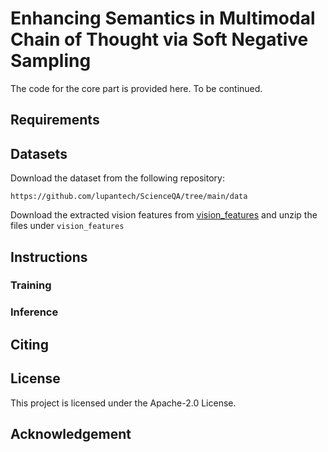 # Enhancing Semantics in Multimodal Chain of Thought via Soft Negative Sampling

The code for the core part is provided here. To be continued.

## Requirements

## Datasets

Download the dataset from the following repository:

```
https://github.com/lupantech/ScienceQA/tree/main/data
```

Download the extracted vision features from [vision_features](https://drive.google.com/file/d/13B0hc_F_45-UlqPLKSgRz-ALtFQ8kIJr/view?usp=share_link) and unzip the files under `vision_features`

## Instructions

### Training 

### Inference 

## Citing 

## License

This project is licensed under the Apache-2.0 License.

## Acknowledgement

